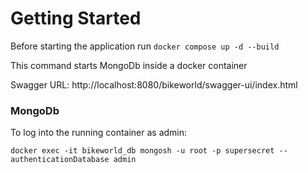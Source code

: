 # Getting Started

Before starting the application run ```docker compose up -d --build``` 

This command starts MongoDb inside a docker container

Swagger URL: http://localhost:8080/bikeworld/swagger-ui/index.html

### MongoDb
To log into the running container as admin:

```docker exec -it bikeworld_db mongosh -u root -p supersecret --authenticationDatabase admin```
